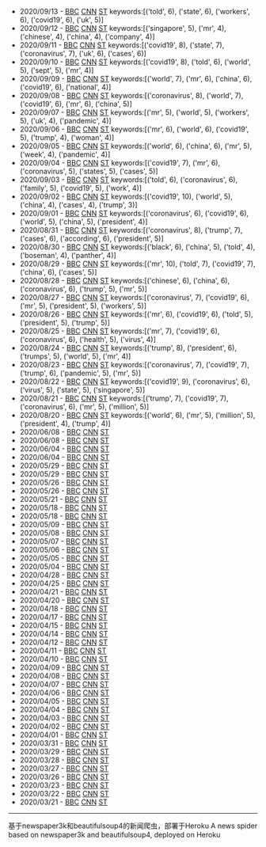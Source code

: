 - 2020/09/13 - [BBC](2020/09/13/BBC.md) [CNN](2020/09/13/CNN.md) [ST](2020/09/13/ST.md) keywords:[('told', 6), ('state', 6), ('workers', 6), ('covid19', 6), ('uk', 5)]
- 2020/09/12 - [BBC](2020/09/12/BBC.md) [CNN](2020/09/12/CNN.md) [ST](2020/09/12/ST.md) keywords:[('singapore', 5), ('mr', 4), ('chinese', 4), ('china', 4), ('company', 4)]
- 2020/09/11 - [BBC](2020/09/11/BBC.md) [CNN](2020/09/11/CNN.md) [ST](2020/09/11/ST.md) keywords:[('covid19', 8), ('state', 7), ('coronavirus', 7), ('uk', 6), ('cases', 6)]
- 2020/09/10 - [BBC](2020/09/10/BBC.md) [CNN](2020/09/10/CNN.md) [ST](2020/09/10/ST.md) keywords:[('covid19', 8), ('told', 6), ('world', 5), ('sept', 5), ('mr', 4)]
- 2020/09/09 - [BBC](2020/09/09/BBC.md) [CNN](2020/09/09/CNN.md) [ST](2020/09/09/ST.md) keywords:[('world', 7), ('mr', 6), ('china', 6), ('covid19', 6), ('national', 4)]
- 2020/09/08 - [BBC](2020/09/08/BBC.md) [CNN](2020/09/08/CNN.md) [ST](2020/09/08/ST.md) keywords:[('coronavirus', 8), ('world', 7), ('covid19', 6), ('mr', 6), ('china', 5)]
- 2020/09/07 - [BBC](2020/09/07/BBC.md) [CNN](2020/09/07/CNN.md) [ST](2020/09/07/ST.md) keywords:[('mr', 5), ('world', 5), ('workers', 5), ('uk', 4), ('pandemic', 4)]
- 2020/09/06 - [BBC](2020/09/06/BBC.md) [CNN](2020/09/06/CNN.md) [ST](2020/09/06/ST.md) keywords:[('mr', 6), ('world', 6), ('covid19', 5), ('trump', 4), ('woman', 4)]
- 2020/09/05 - [BBC](2020/09/05/BBC.md) [CNN](2020/09/05/CNN.md) [ST](2020/09/05/ST.md) keywords:[('world', 6), ('china', 6), ('mr', 5), ('week', 4), ('pandemic', 4)]
- 2020/09/04 - [BBC](2020/09/04/BBC.md) [CNN](2020/09/04/CNN.md) [ST](2020/09/04/ST.md) keywords:[('covid19', 7), ('mr', 6), ('coronavirus', 5), ('states', 5), ('cases', 5)]
- 2020/09/03 - [BBC](2020/09/03/BBC.md) [CNN](2020/09/03/CNN.md) [ST](2020/09/03/ST.md) keywords:[('told', 6), ('coronavirus', 6), ('family', 5), ('covid19', 5), ('work', 4)]
- 2020/09/02 - [BBC](2020/09/02/BBC.md) [CNN](2020/09/02/CNN.md) [ST](2020/09/02/ST.md) keywords:[('covid19', 10), ('world', 5), ('china', 4), ('cases', 4), ('trump', 3)]
- 2020/09/01 - [BBC](2020/09/01/BBC.md) [CNN](2020/09/01/CNN.md) [ST](2020/09/01/ST.md) keywords:[('coronavirus', 6), ('covid19', 6), ('world', 5), ('china', 5), ('president', 4)]
- 2020/08/31 - [BBC](2020/08/31/BBC.md) [CNN](2020/08/31/CNN.md) [ST](2020/08/31/ST.md) keywords:[('coronavirus', 8), ('trump', 7), ('cases', 6), ('according', 6), ('president', 5)]
- 2020/08/30 - [BBC](2020/08/30/BBC.md) [CNN](2020/08/30/CNN.md) [ST](2020/08/30/ST.md) keywords:[('black', 6), ('china', 5), ('told', 4), ('boseman', 4), ('panther', 4)]
- 2020/08/29 - [BBC](2020/08/29/BBC.md) [CNN](2020/08/29/CNN.md) [ST](2020/08/29/ST.md) keywords:[('mr', 10), ('told', 7), ('covid19', 7), ('china', 6), ('cases', 5)]
- 2020/08/28 - [BBC](2020/08/28/BBC.md) [CNN](2020/08/28/CNN.md) [ST](2020/08/28/ST.md) keywords:[('chinese', 6), ('china', 6), ('coronavirus', 6), ('trump', 5), ('mr', 5)]
- 2020/08/27 - [BBC](2020/08/27/BBC.md) [CNN](2020/08/27/CNN.md) [ST](2020/08/27/ST.md) keywords:[('coronavirus', 7), ('covid19', 6), ('mr', 5), ('president', 5), ('workers', 5)]
- 2020/08/26 - [BBC](2020/08/26/BBC.md) [CNN](2020/08/26/CNN.md) [ST](2020/08/26/ST.md) keywords:[('mr', 6), ('covid19', 6), ('told', 5), ('president', 5), ('trump', 5)]
- 2020/08/25 - [BBC](2020/08/25/BBC.md) [CNN](2020/08/25/CNN.md) [ST](2020/08/25/ST.md) keywords:[('mr', 7), ('covid19', 6), ('coronavirus', 6), ('health', 5), ('virus', 4)]
- 2020/08/24 - [BBC](2020/08/24/BBC.md) [CNN](2020/08/24/CNN.md) [ST](2020/08/24/ST.md) keywords:[('trump', 8), ('president', 6), ('trumps', 5), ('world', 5), ('mr', 4)]
- 2020/08/23 - [BBC](2020/08/23/BBC.md) [CNN](2020/08/23/CNN.md) [ST](2020/08/23/ST.md) keywords:[('coronavirus', 7), ('covid19', 7), ('trump', 6), ('pandemic', 5), ('mr', 5)]
- 2020/08/22 - [BBC](2020/08/22/BBC.md) [CNN](2020/08/22/CNN.md) [ST](2020/08/22/ST.md) keywords:[('covid19', 9), ('coronavirus', 6), ('virus', 5), ('state', 5), ('singapore', 5)]
- 2020/08/21 - [BBC](2020/08/21/BBC.md) [CNN](2020/08/21/CNN.md) [ST](2020/08/21/ST.md) keywords:[('trump', 7), ('covid19', 7), ('coronavirus', 6), ('mr', 5), ('million', 5)]
- 2020/08/20 - [BBC](2020/08/20/BBC.md) [CNN](2020/08/20/CNN.md) [ST](2020/08/20/ST.md) keywords:[('world', 6), ('mr', 5), ('million', 5), ('president', 4), ('trump', 4)]
- 2020/06/08 - [BBC](2020/06/08/BBC.md) [CNN](2020/06/08/CNN.md) [ST](2020/06/08/ST.md)
- 2020/06/08 - [BBC](2020/06/08/BBC.md) [CNN](2020/06/08/CNN.md) [ST](2020/06/08/ST.md)
- 2020/06/04 - [BBC](2020/06/04/BBC.md) [CNN](2020/06/04/CNN.md) [ST](2020/06/04/ST.md)
- 2020/06/04 - [BBC](2020/06/04/BBC.md) [CNN](2020/06/04/CNN.md) [ST](2020/06/04/ST.md)
- 2020/05/29 - [BBC](2020/05/29/BBC.md) [CNN](2020/05/29/CNN.md) [ST](2020/05/29/ST.md)
- 2020/05/29 - [BBC](2020/05/29/BBC.md) [CNN](2020/05/29/CNN.md) [ST](2020/05/29/ST.md)
- 2020/05/26 - [BBC](2020/05/26/BBC.md) [CNN](2020/05/26/CNN.md) [ST](2020/05/26/ST.md)
- 2020/05/26 - [BBC](2020/05/26/BBC.md) [CNN](2020/05/26/CNN.md) [ST](2020/05/26/ST.md)
- 2020/05/21 - [BBC](2020/05/21/BBC.md) [CNN](2020/05/21/CNN.md) [ST](2020/05/21/ST.md)
- 2020/05/18 - [BBC](2020/05/18/BBC.md) [CNN](2020/05/18/CNN.md) [ST](2020/05/18/ST.md)
- 2020/05/18 - [BBC](2020/05/18/BBC.md) [CNN](2020/05/18/CNN.md) [ST](2020/05/18/ST.md)
- 2020/05/09 - [BBC](2020/05/09/BBC.md) [CNN](2020/05/09/CNN.md) [ST](2020/05/09/ST.md)
- 2020/05/08 - [BBC](2020/05/08/BBC.md) [CNN](2020/05/08/CNN.md) [ST](2020/05/08/ST.md) 
- 2020/05/07 - [BBC](2020/05/07/BBC.md) [CNN](2020/05/07/CNN.md) [ST](2020/05/07/ST.md) 
- 2020/05/06 - [BBC](2020/05/06/BBC.md) [CNN](2020/05/06/CNN.md) [ST](2020/05/06/ST.md) 
- 2020/05/05 - [BBC](2020/05/05/BBC.md) [CNN](2020/05/05/CNN.md) [ST](2020/05/05/ST.md)
- 2020/05/04 - [BBC](2020/05/04/BBC.md) [CNN](2020/05/04/CNN.md) [ST](2020/05/04/ST.md)
- 2020/04/28 - [BBC](2020/04/28/BBC.md) [CNN](2020/04/28/CNN.md) [ST](2020/04/28/ST.md)
- 2020/04/25 - [BBC](2020/04/25/BBC.md) [CNN](2020/04/25/CNN.md) [ST](2020/04/25/ST.md)
- 2020/04/21 - [BBC](2020/04/21/BBC.md) [CNN](2020/04/21/CNN.md) [ST](2020/04/21/ST.md)
- 2020/04/20 - [BBC](2020/04/20/BBC.md) [CNN](2020/04/20/CNN.md) [ST](2020/04/20/ST.md)
- 2020/04/18 - [BBC](2020/04/18/BBC.md) [CNN](2020/04/18/CNN.md) [ST](2020/04/18/ST.md)
- 2020/04/17 - [BBC](2020/04/17/BBC.md) [CNN](2020/04/17/CNN.md) [ST](2020/04/17/ST.md)
- 2020/04/15 - [BBC](2020/04/15/BBC.md) [CNN](2020/04/15/CNN.md) [ST](2020/04/15/ST.md)
- 2020/04/14 - [BBC](2020/04/14/BBC.md) [CNN](2020/04/14/CNN.md) [ST](2020/04/14/ST.md)
- 2020/04/12 - [BBC](2020/04/12/BBC.md) [CNN](2020/04/12/CNN.md) [ST](2020/04/12/ST.md)
- 2020/04/11 - [BBC](2020/04/11/BBC.md) [CNN](2020/04/11/CNN.md) [ST](2020/04/11/ST.md)
- 2020/04/10 - [BBC](2020/04/10/BBC.md) [CNN](2020/04/10/CNN.md) [ST](2020/04/10/ST.md)
- 2020/04/09 - [BBC](2020/04/09/BBC.md) [CNN](2020/04/09/CNN.md) [ST](2020/04/09/ST.md)
- 2020/04/08 - [BBC](2020/04/08/BBC.md) [CNN](2020/04/08/CNN.md) [ST](2020/04/08/ST.md)
- 2020/04/07 - [BBC](2020/04/07/BBC.md) [CNN](2020/04/07/CNN.md) [ST](2020/04/07/ST.md)
- 2020/04/06 - [BBC](2020/04/06/BBC.md) [CNN](2020/04/06/CNN.md) [ST](2020/04/06/ST.md)
- 2020/04/05 - [BBC](2020/04/05/BBC.md) [CNN](2020/04/05/CNN.md) [ST](2020/04/05/ST.md)
- 2020/04/04 - [BBC](2020/04/04/BBC.md) [CNN](2020/04/04/CNN.md) [ST](2020/04/04/ST.md)
- 2020/04/03 - [BBC](2020/04/03/BBC.md) [CNN](2020/04/03/CNN.md) [ST](2020/04/03/ST.md)
- 2020/04/02 - [BBC](2020/04/02/BBC.md) [CNN](2020/04/02/CNN.md) [ST](2020/04/02/ST.md)
- 2020/04/01 - [BBC](2020/04/01/BBC.md) [CNN](2020/04/01/CNN.md) [ST](2020/04/01/ST.md)
- 2020/03/31 - [BBC](2020/03/31/BBC.md) [CNN](2020/03/31/CNN.md) [ST](2020/03/31/ST.md)
- 2020/03/29 - [BBC](2020/03/29/BBC.md) [CNN](2020/03/29/CNN.md) [ST](2020/03/29/ST.md)
- 2020/03/28 - [BBC](2020/03/28/BBC.md) [CNN](2020/03/28/CNN.md) [ST](2020/03/28/ST.md)
- 2020/03/27 - [BBC](2020/03/27/BBC.md) [CNN](2020/03/27/CNN.md) [ST](2020/03/27/ST.md)
- 2020/03/26 - [BBC](2020/03/26/BBC.md) [CNN](2020/03/26/CNN.md) [ST](2020/03/26/ST.md)
- 2020/03/23 - [BBC](2020/03/23/BBC.md) [CNN](2020/03/23/CNN.md) [ST](2020/03/23/ST.md)
- 2020/03/22 - [BBC](2020/03/22/BBC.md) [CNN](2020/03/22/CNN.md) [ST](2020/03/22/ST.md)
- 2020/03/21 - [BBC](2020/03/21/BBC.md) [CNN](2020/03/21/CNN.md) [ST](2020/03/21/ST.md)

---
基于newspaper3k和beautifulsoup4的新闻爬虫，部署于Heroku
A news spider based on newspaper3k and beautifulsoup4, deployed on Heroku

